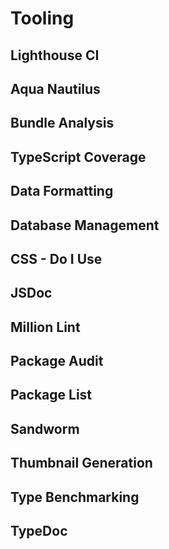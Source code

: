 # Tooling

## Lighthouse CI

## Aqua Nautilus

## Bundle Analysis

## TypeScript Coverage

## Data Formatting

## Database Management

## CSS - Do I Use

## JSDoc

## Million Lint

## Package Audit

## Package List

## Sandworm

## Thumbnail Generation

## Type Benchmarking

## TypeDoc